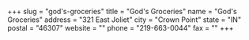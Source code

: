 +++
slug = "god's-groceries"
title = "God's Groceries"
name = "God's Groceries"
address = "321 East Joliet"
city = "Crown Point"
state = "IN"
postal = "46307"
website = ""
phone = "219-663-0044"
fax = ""
+++
